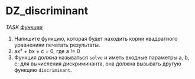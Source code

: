 # DZ_discriminant
*TASK [Функции](https://platform.productstar.ru/01d2bdbb/bae92703-4a25-430b-b8bb-9710a6a4e05b?tab=practice)*

1. Напишите функцию, которая будет находить корни квадратного уравненияи печатать результаты.
2. ax² + bx + c = 0, где a != 0
3. Функция должна называться `solve` и иметь входные параметры a, b, c; для вычисления дискриминанта, она должна вызывать другую функцию `discriminant`.
